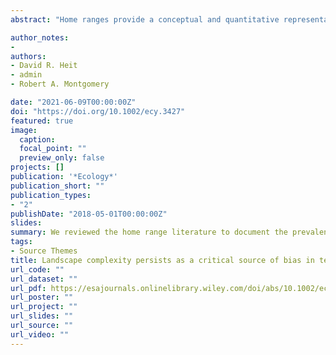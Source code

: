 ```yaml
---
abstract: "Home ranges provide a conceptual and quantitative representation of animal-habitat associations over time. Methods to estimate home ranges have swiftly progressed by dynamically accounting for various sources of bias. Across that period of growth, one potentially influential source of bias has yet to be robustly scrutinized. Animals inhabiting the terrestrial spatial domain make movement decisions in environments with variable landscape complexity. Despite that reality, home range estimation methods tend to be informed by two-dimensional (2D) data (i.e., X and Y coordinates) which analytically presume that these landscapes are flat. This analytical tendency potentially misrepresents the configuration and size of animal home range estimates. To examine the prevalence of this bias, we reviewed literature of terrestrial animal home range estimation published between 2000 and 2019. We recorded the proportion of studies that; i) recognized and ii) incorporated landscape complexity. Over 22.0% (n = 271) of the 1,203 studies recognized the importance of landscape complexity for animal movement. Interestingly, just 0.7% (n = 8) incorporated landscape complexity into the home range estimation. We infer then that landscape complexity represents an important source of bias resulting in the underestimation of terrestrial animal home range size. Given the influence of landscape complexity on terrestrial animal decision-making, energetics, and fitness our analysis highlights an important gap in current home range methodologies. We discuss the implications of our analysis for biased understandings of terrestrial animal spatial ecology with subsequent impacts on management and conservation practices built upon these estimates."

author_notes:
- 
authors:
- David R. Heit
- admin
- Robert A. Montgomery

date: "2021-06-09T00:00:00Z"
doi: "https://doi.org/10.1002/ecy.3427"
featured: true
image:
  caption:
  focal_point: ""
  preview_only: false
projects: []
publication: '*Ecology*'
publication_short: ""
publication_types:
- "2"
publishDate: "2018-05-01T00:00:00Z"
slides: 
summary: We reviewed the home range literature to document the prevalence of spatial dimensionality in their analytical frameworks. We found that less than 1% of studies have accounted for spatial dimensionality.
tags:
- Source Themes
title: Landscape complexity persists as a critical source of bias in terrestrial animal home range estimation
url_code: ""
url_dataset: ""
url_pdf: https://esajournals.onlinelibrary.wiley.com/doi/abs/10.1002/ecy.3427
url_poster: ""
url_project: ""
url_slides: ""
url_source: ""
url_video: ""
---
```


